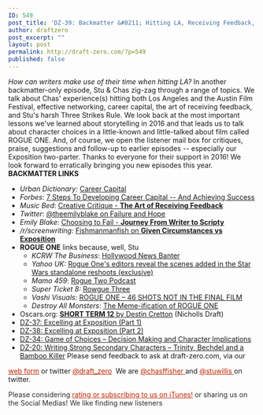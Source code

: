 ```yaml
---
ID: 549
post_title: 'DZ-39: Backmatter &#8211; Hitting LA, Receiving Feedback, and a Roguish One'
author: draftzero
post_excerpt: ""
layout: post
permalink: http://draft-zero.com/?p=549
published: false
---
```

*How can writers make use of their time when hitting LA?* In another backmatter-only episode, Stu & Chas zig-zag through a range of topics. We talk about Chas' experience(s) hitting both Los Angeles and the Austin Film Festival, effective networking, career capital, the art of receiving feedback, and Stu's harsh Three Strikes Rule. We look back at the most important lessons we've learned about storytelling in 2016 and that leads us to talk about character choices in a little-known and little-talked about film called ROGUE ONE. And, of course, we open the listener mail box for critiques, praise, suggestions and follow-up to earlier episodes -- especially our Exposition two-parter. Thanks to everyone for their support in 2016! We look forward to erratically bringing you new episodes this year. **BACKMATTER LINKS** 
*   *Urban Dictionary:* <a href="http://www.urbandictionary.com/define.php?term=Career%20Capital" target="_blank">Career Capital</a>
*   *Forbes*: [7 Steps To Developing Career Capital -- And Achieving Success][1]
*   *Music Bed*: <a href="https://blog.musicbed.com/articles/receiving-feedback/156" target="_blank">Creative Critique - <strong>The Art of Receiving Feedback</strong></a>
*   *Twitter*: <a href="https://twitter.com/theemilyblake/status/810575926589128704" target="_blank">@theemilyblake on Failure and Hope</a>
*   *Emily Blake*: <a href="http://www.odtseries.com/blog/2016/12/6/choosing-to-fail-journey-from-writer-to-scripty" target="_blank">Choosing to Fail - <strong>Journey From Writer to Scripty</strong></a>
*   */r/screenwriting:* <a href="https://www.reddit.com/r/Screenwriting/comments/5gqtf5/draft_zero_ep38_excelling_at_exposition_part_2/dbdzupe/" target="_blank">Fishmanmanfish on <strong>Given Circumstances vs Exposition</strong></a>
*   **ROGUE ONE** links because, well, Stu 
    *   *KCRW The Business*: <a href="http://kcrw.co/2jtBUNc" target="_blank">Hollywood News Banter</a>
    *   *Yahoo UK:* <a href="https://uk.movies.yahoo.com/rogue-ones-editors-reveal-scenes-added-in-the-star-wars-standalone-reshoots-exclusive-110124381.html" target="_blank">Rogue One's editors reveal the scenes added in the Star Wars standalone reshoots (exclusive)</a>
    *   *Mamo 459*: <a href="http://www.rowthree.com/2016/12/17/mamo-459-rogue-two/" target="_blank">Rogue Two Podcast</a>
    *   *Super Ticket 8:* <a href="http://www.rowthree.com/2016/12/19/super-ticket-episode-8-rowgue-three/" target="_blank">Rowgue Three</a>
    *   *Vashi Visuals:* <a href="http://vashivisuals.com/rogue-one-45-shots-not-in-the-final-film/" target="_blank">ROGUE ONE – 46 SHOTS NOT IN THE FINAL FILM</a>
    *   *Destroy All Monsters*: <a href="http://screenanarchy.com/2017/01/destroy-all-monsters-the-meme-ification-of-rogue-one.html" target="_blank">The Meme-ification of ROGUE ONE</a>
*   Oscars.org: <a href="https://www.oscars.org/sites/oscars/files/scripts/cretton_short-term-12.pdf" target="_blank"><strong>SHORT TERM 12</strong> by Destin Cretton</a> (Nicholls Draft)
*   <a href="http://draft-zero.com/2016/dz-37/" target="_blank">DZ-37: Excelling at Exposition (Part 1)</a>
*   <a href="http://draft-zero.com/2016/dz-38/" target="_blank">DZ-38: Excelling at Exposition (Part 2)</a>
*   <a href="http://draft-zero.com/2016/dz-34/" target="_blank">DZ-34: Game of Choices – Decision Making and Character Implications</a>
*   <a href="http://draft-zero.com/2015/dz-20/" target="_blank">DZ-20: Writing Strong Secondary Characters – Trinity, Bechdel and a Bamboo Killer</a> Please send feedback to ask at draft-zero.com, via our 

<a style="font-weight: inherit; font-style: inherit; color: #ba2500;" href="http://draft-zero.com/feedback/" target="_blank">web form</a> or twitter <a style="font-weight: inherit; font-style: inherit; color: #ba2500;" href="https://twitter.com/draft_zero" target="_blank">@draft_zero</a>  We are <a style="font-weight: inherit; font-style: inherit; color: #ba2500;" href="http://www.twitter.com/chasffisher" target="_blank">@chasffisher </a>and <a style="font-weight: inherit; font-style: inherit; color: #ba2500;" href="http://www.twitter.com/stuwillis" target="_blank">@stuwillis </a>on twitter. <p style="color: #2d2d2d;">
  Please considering <a style="font-weight: inherit; font-style: inherit; color: #ba2500;" href="https://itunes.apple.com/au/podcast/draft-zero-screenwriting-podcast/id847126598?mt=2&ls=1">rating or subscribing to us on iTunes!</a> or sharing us on the Social Medias! We like finding new listeners
</p>

 [1]: http://www.forbes.com/sites/laurashin/2013/05/22/7-steps-to-developing-career-capital-and-achieving-success/#1fae87a72d3d